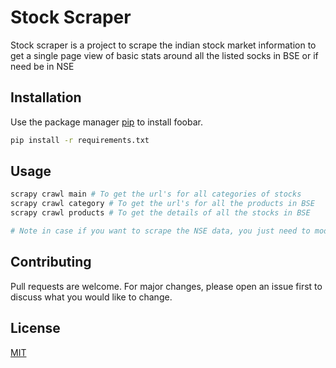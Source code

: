 # Stock Scraper

Stock scraper is a project to scrape the indian stock market information to get a single page view of basic stats around all the listed socks in BSE or if need be in NSE

## Installation

Use the package manager [pip](https://pip.pypa.io/en/stable/) to install foobar.

```bash
pip install -r requirements.txt
```

## Usage

```python
scrapy crawl main # To get the url's for all categories of stocks
scrapy crawl category # To get the url's for all the products in BSE
scrapy crawl products # To get the details of all the stocks in BSE

# Note in case if you want to scrape the NSE data, you just need to modify the URL in main_spider.py
```

## Contributing 
Pull requests are welcome. For major changes, please open an issue first to discuss what you would like to change.

## License
[MIT](https://choosealicense.com/licenses/mit/)